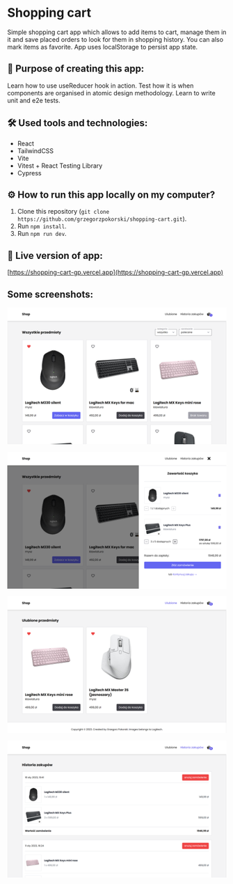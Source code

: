 # Shopping cart

Simple shopping cart app which allows to add items to cart, manage them in it and save placed orders to look for them in shopping history. You can also mark items as favorite. App uses localStorage to persist app state.

## 📍 Purpose of creating this app:

Learn how to use useReducer hook in action. Test how it is when components are organised in atomic design methodology. Learn to write unit and e2e tests.

## 🛠️ Used tools and technologies:

- React
- TailwindCSS
- Vite
- Vitest + React Testing Library
- Cypress

## ⚙️ How to run this app locally on my computer?

1. Clone this repository (`git clone https://github.com/grzegorzpokorski/shopping-cart.git`).
2. Run `npm install`.
3. Run `npm run dev`.

## 🔗 Live version of app:

[https://shopping-cart-gp.vercel.app](https://shopping-cart-gp.vercel.app)

## Some screenshots:

![](/mockups/1.png?raw=true "Home page")

![](/mockups/2.png?raw=true "Home page with open basket")

![](/mockups/3.png?raw=true "Page with favourite items")

![](/mockups/4.png?raw=true "Shopping history")
